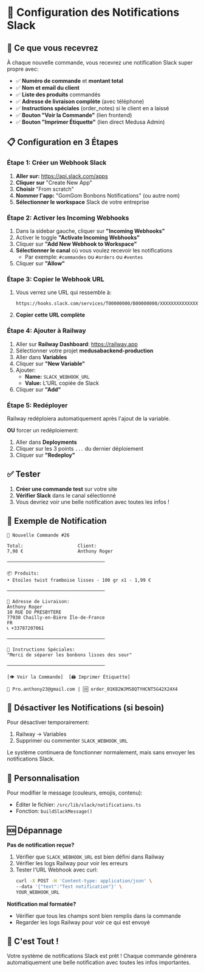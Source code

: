 # 📢 Configuration des Notifications Slack

## 🎯 Ce que vous recevrez

À chaque nouvelle commande, vous recevrez une notification Slack super propre avec:

- ✅ **Numéro de commande** et **montant total**
- ✅ **Nom et email du client**
- ✅ **Liste des produits** commandés
- ✅ **Adresse de livraison complète** (avec téléphone)
- ✅ **Instructions spéciales** (order_notes) si le client en a laissé
- ✅ **Bouton "Voir la Commande"** (lien frontend)
- ✅ **Bouton "Imprimer Étiquette"** (lien direct Medusa Admin)

## 📋 Configuration en 3 Étapes

### Étape 1: Créer un Webhook Slack

1. **Aller sur:** https://api.slack.com/apps
2. **Cliquer sur** "Create New App"
3. **Choisir** "From scratch"
4. **Nommer l'app:** "GomGom Bonbons Notifications" (ou autre nom)
5. **Sélectionner le workspace** Slack de votre entreprise

### Étape 2: Activer les Incoming Webhooks

1. Dans la sidebar gauche, cliquer sur **"Incoming Webhooks"**
2. Activer le toggle **"Activate Incoming Webhooks"**
3. Cliquer sur **"Add New Webhook to Workspace"**
4. **Sélectionner le canal** où vous voulez recevoir les notifications
   - Par exemple: `#commandes` ou `#orders` ou `#ventes`
5. Cliquer sur **"Allow"**

### Étape 3: Copier le Webhook URL

1. Vous verrez une URL qui ressemble à:
   ```
   https://hooks.slack.com/services/T00000000/B00000000/XXXXXXXXXXXXXXXXXXXX
   ```
2. **Copier cette URL complète**

### Étape 4: Ajouter à Railway

1. Aller sur **Railway Dashboard**: https://railway.app
2. Sélectionner votre projet **medusabackend-production**
3. Aller dans **Variables**
4. Cliquer sur **"New Variable"**
5. Ajouter:
   - **Name:** `SLACK_WEBHOOK_URL`
   - **Value:** L'URL copiée de Slack
6. Cliquer sur **"Add"**

### Étape 5: Redéployer

Railway redéploiera automatiquement après l'ajout de la variable.

**OU** forcer un redéploiement:
1. Aller dans **Deployments**
2. Cliquer sur les 3 points `...` du dernier déploiement
3. Cliquer sur **"Redeploy"**

## ✅ Tester

1. **Créer une commande test** sur votre site
2. **Vérifier Slack** dans le canal sélectionné
3. Vous devriez voir une belle notification avec toutes les infos !

## 🎨 Exemple de Notification

```
🎉 Nouvelle Commande #26

Total:                    Client:
7,98 €                    Anthony Roger

────────────────────────────────────

📦 Produits:
• Etoiles twist framboise lisses - 100 gr x1 - 1,99 €

────────────────────────────────────

📍 Adresse de Livraison:
Anthony Roger
10 RUE DU PRESBYTERE
77930 Chailly-en-Bière Île-de-France
FR
📞 +33787207061

────────────────────────────────────

📝 Instructions Spéciales:
"Merci de séparer les bonbons lisses des sour"

────────────────────────────────────

[👁️ Voir la Commande]  [🖨️ Imprimer Étiquette]

📧 Pro.anthony23@gmail.com | 🆔 order_01K82WJMS8QTYHCNT5G42X24X4
```

## 🔧 Désactiver les Notifications (si besoin)

Pour désactiver temporairement:
1. Railway → Variables
2. Supprimer ou commenter `SLACK_WEBHOOK_URL`

Le système continuera de fonctionner normalement, mais sans envoyer les notifications Slack.

## 📝 Personnalisation

Pour modifier le message (couleurs, emojis, contenu):
- Éditer le fichier: `/src/lib/slack/notifications.ts`
- Fonction: `buildSlackMessage()`

## 🆘 Dépannage

**Pas de notification reçue?**
1. Vérifier que `SLACK_WEBHOOK_URL` est bien défini dans Railway
2. Vérifier les logs Railway pour voir les erreurs
3. Tester l'URL Webhook avec curl:
   ```bash
   curl -X POST -H 'Content-type: application/json' \
   --data '{"text":"Test notification"}' \
   YOUR_WEBHOOK_URL
   ```

**Notification mal formatée?**
- Vérifier que tous les champs sont bien remplis dans la commande
- Regarder les logs Railway pour voir ce qui est envoyé

## 🎉 C'est Tout !

Votre système de notifications Slack est prêt ! 
Chaque commande générera automatiquement une belle notification avec toutes les infos importantes.
